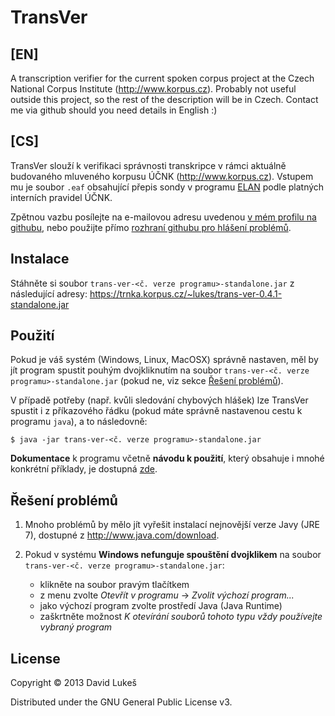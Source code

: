 # TransVer

## [EN]

A transcription verifier for the current spoken corpus project at the Czech
National Corpus Institute (http://www.korpus.cz). Probably not useful outside this
project, so the rest of the description will be in Czech. Contact me via github
should you need details in English :)

## [CS]

TransVer slouží k verifikaci správnosti transkripce v rámci aktuálně budovaného
mluveného korpusu ÚČNK (http://www.korpus.cz). Vstupem mu je soubor `.eaf`
obsahující přepis sondy v programu [ELAN](tla.mpi.nl/tools/tla-tools/elan/)
podle platných interních pravidel ÚČNK.

Zpětnou vazbu posílejte na e-mailovou adresu uvedenou
[v mém profilu na githubu](http://github.com/dafydd-lukes/), nebo použijte
přímo
[rozhraní githubu pro hlášení problémů](http://github.com/dafydd-lukes/trans-ver/issues).

## Instalace

Stáhněte si soubor `trans-ver-<č. verze programu>-standalone.jar` z následující
adresy: https://trnka.korpus.cz/~lukes/trans-ver-0.4.1-standalone.jar

## Použití

Pokud je váš systém (Windows, Linux, MacOSX) správně nastaven, měl by jít
program spustit pouhým dvojkliknutím na soubor `trans-ver-<č. verze
programu>-standalone.jar` (pokud ne, viz sekce [Řešení problémů](#problemy)).

V případě potřeby (např. kvůli sledování chybových hlášek) lze TransVer spustit
i z příkazového řádku (pokud máte správně nastavenou cestu k programu `java`),
a to následovně:

    $ java -jar trans-ver-<č. verze programu>-standalone.jar

**Dokumentace** k programu včetně **návodu k použití**, který obsahuje i mnohé
konkrétní příklady, je dostupná [zde](./doc/intro.md).

## Řešení problémů <a name="problemy"></a>

1. Mnoho problémů by mělo jít vyřešit instalací nejnovější verze Javy (JRE 7),
   dostupné z http://www.java.com/download.

2. Pokud v systému **Windows nefunguje spouštění dvojklikem** na soubor
   `trans-ver-<č. verze programu>-standalone.jar`:

    - klikněte na soubor pravým tlačítkem
    - z menu zvolte *Otevřít v programu* → *Zvolit výchozí program...*
    - jako výchozí program zvolte prostředí Java (Java Runtime)
    - zaškrtněte možnost *K otevírání souborů tohoto typu vždy používejte
      vybraný program*

<!-- ## Options -->

<!-- FIXME: listing of options this app accepts. -->

<!-- ## Examples -->

<!-- ... -->

<!-- ### Bugs -->

<!-- ... -->

## License

Copyright © 2013 David Lukeš

Distributed under the GNU General Public License v3.
